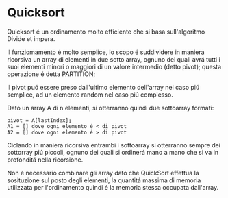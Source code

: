 # Quicksort

Quicksort é un ordinamento molto efficiente che si basa sull'algoritmo Divide et impera.

Il funziomamento é molto semplice, lo scopo é suddividere in maniera ricorsiva un array di elementi in due sotto array, ognuno dei quali avrá tutti i suoi elementi minori o maggiori di un valore intermedio (detto pivot); questa operazione é detta PARTITION;

Il pivot puó essere preso dall'ultimo elemento dell'array nel caso piú semplice, ad un elemento random nel caso piú complesso.

Dato un array A di n elementi, si otterranno quindi due sottoarray formati:
```
pivot = A[lastIndex];
A1 = [] dove ogni elemento é < di pivot
A2 = [] dove ogni elemento é > di pivot
```

Ciclando in maniera ricorsiva entrambi i sottoarray si otterranno sempre dei
sottorray piú piccoli, ognuno dei quali si ordinerá mano a mano che si va in profonditá nella ricorsione.

Non é necessario combinare gli array dato che QuickSort effettua la sosituzione sul posto degli elementi, la quantitá massima di memoria utilizzata per l'ordinamento quindi é la memoria stessa occupata dall'array.
 